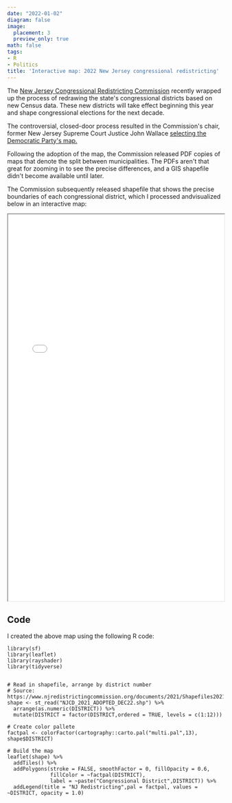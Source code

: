 ```yaml
---
date: "2022-01-02"
diagram: false
image:
  placement: 3
  preview_only: true
math: false
tags:
- R
- Politics
title: 'Interactive map: 2022 New Jersey congressional redistricting'
---
```


The [New Jersey Congressional Redistricting Commission](https://www.njredistrictingcommission.org) recently wrapped up the process of redrawing the state's congressional districts based on new Census data. These new districts will take effect beginning this year and shape congressional elections for the next decade.

The controversial, closed-door process resulted in the Commission's chair, former New Jersey Supreme Court Justice John Wallace [selecting the Democratic Party's map.](https://newjerseyglobe.com/redistricing/after-closed-door-process-wallace-chooses-democratic-congressional-map/)

Following the adoption of the map, the Commission released PDF copies of maps that denote the split between municipalities. The PDFs aren't that great for zooming in to see the precise differences, and a GIS shapefile didn't become available until later.

The Commission subsequently released shapefile that shows the precise boundaries of each congressional district, which I processed andvisualized below in an interactive map:

<iframe seamless
src="/leaflet/njcongdists/index.html" width="100%" height="900">
</iframe>


## Code

I created the above map using the following R code:

```{r}
library(sf)
library(leaflet)
library(rayshader)
library(tidyverse)


# Read in shapefile, arrange by district number
# Source: https://www.njredistrictingcommission.org/documents/2021/Shapefiles2021/NJCD_2021_SHAPE_FILE.zip
shape <- st_read("NJCD_2021_ADOPTED_DEC22.shp") %>% 
  arrange(as.numeric(DISTRICT)) %>%
  mutate(DISTRICT = factor(DISTRICT,ordered = TRUE, levels = c(1:12)))

# Create color pallete
factpal <- colorFactor(cartography::carto.pal("multi.pal",13), shape$DISTRICT)

# Build the map
leaflet(shape) %>%
  addTiles() %>%
  addPolygons(stroke = FALSE, smoothFactor = 0, fillOpacity = 0.6,
              fillColor = ~factpal(DISTRICT),
              label = ~paste("Congressional District",DISTRICT)) %>%
  addLegend(title = "NJ Redistricting",pal = factpal, values = ~DISTRICT, opacity = 1.0)
```

